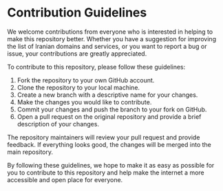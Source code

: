 # Contribution Guidelines

We welcome contributions from everyone who is interested in helping to make this repository better. Whether you have a suggestion for improving the list of Iranian domains and services, or you want to report a bug or issue, your contributions are greatly appreciated.

To contribute to this repository, please follow these guidelines:

1. Fork the repository to your own GitHub account.
1. Clone the repository to your local machine.
1. Create a new branch with a descriptive name for your changes.
1. Make the changes you would like to contribute.
1. Commit your changes and push the branch to your fork on GitHub.
1. Open a pull request on the original repository and provide a brief description of your changes.

The repository maintainers will review your pull request and provide feedback. If everything looks good, the changes will be merged into the main repository.

By following these guidelines, we hope to make it as easy as possible for you to contribute to this repository and help make the internet a more accessible and open place for everyone.
